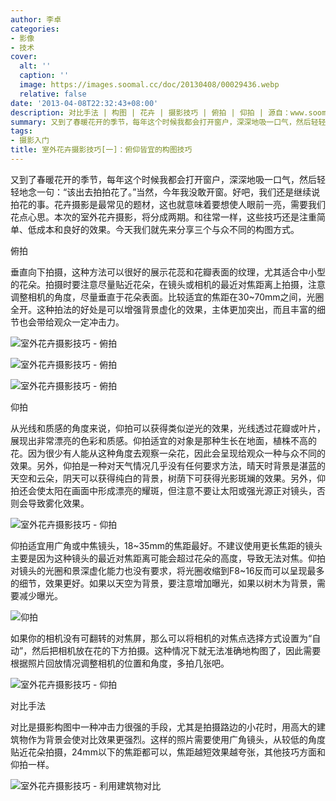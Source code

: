 ```yaml
---
author: 李卓
categories:
- 影像
- 技术
cover:
  alt: ''
  caption: ''
  image: https://images.soomal.cc/doc/20130408/00029436.webp
  relative: false
date: '2013-04-08T22:32:43+08:00'
description: 对比手法 | 构图 | 花卉 | 摄影技巧 | 俯拍 | 仰拍 | 源自：www.soomal.com | 版权：原创 |  平均/总评分：09.75/234
summary: 又到了春暖花开的季节，每年这个时候我都会打开窗户，深深地吸一口气，然后轻轻地念一句：“该出去拍拍花了。”花卉摄影是最常见的题材，这也就意味着要想使人眼前一亮，需要我们花点心思。本次的室外花卉摄影，将分成两期。和往常一样，这些技巧还是注重简单、低成本和良好的效果。
tags:
- 摄影入门
title: 室外花卉摄影技巧[一]：俯仰皆宜的构图技巧
---
```


又到了春暖花开的季节，每年这个时候我都会打开窗户，深深地吸一口气，然后轻轻地念一句：“该出去拍拍花了。”当然，今年我没敢开窗。好吧，我们还是继续说拍花的事。花卉摄影是最常见的题材，这也就意味着要想使人眼前一亮，需要我们花点心思。本次的室外花卉摄影，将分成两期。和往常一样，这些技巧还是注重简单、低成本和良好的效果。今天我们就先来分享三个与众不同的构图方式。



俯拍



垂直向下拍摄，这种方法可以很好的展示花蕊和花瓣表面的纹理，尤其适合中小型的花朵。拍摄时要注意尽量贴近花朵，在镜头或相机的最近对焦距离上拍摄，注意调整相机的角度，尽量垂直于花朵表面。比较适宜的焦距在30~70mm之间，光圈全开。这种拍法的好处是可以增强背景虚化的效果，主体更加突出，而且丰富的细节也会带给观众一定冲击力。



![室外花卉摄影技巧 - 俯拍](https://images.soomal.cc/doc/20130408/00029437.webp)



![室外花卉摄影技巧 - 俯拍](https://images.soomal.cc/doc/20130408/00029438.webp)



![室外花卉摄影技巧 - 俯拍](https://images.soomal.cc/doc/20130408/00029439.webp)



仰拍



从光线和质感的角度来说，仰拍可以获得类似逆光的效果，光线透过花瓣或叶片，展现出非常漂亮的色彩和质感。仰拍适宜的对象是那种生长在地面，植株不高的花。因为很少有人能从这种角度去观察一朵花，因此会呈现给观众一种与众不同的效果。另外，仰拍是一种对天气情况几乎没有任何要求方法，晴天时背景是湛蓝的天空和云朵，阴天可以获得纯白的背景，树荫下可获得光影斑斓的效果。另外，仰拍还会使太阳在画面中形成漂亮的耀斑，但注意不要让太阳或强光源正对镜头，否则会导致雾化效果。



![室外花卉摄影技巧 - 仰拍](https://images.soomal.cc/doc/20130408/00029440.webp)



仰拍适宜用广角或中焦镜头，18~35mm的焦距最好。不建议使用更长焦距的镜头主要是因为这种镜头的最近对焦距离可能会超过花朵的高度，导致无法对焦。仰拍对镜头的光圈和景深虚化能力也没有要求，将光圈收缩到F8~16反而可以呈现最多的细节，效果更好。如果以天空为背景，要注意增加曝光，如果以树木为背景，需要减少曝光。



![仰拍](https://images.soomal.cc/doc/20130408/00029441.webp)



如果你的相机没有可翻转的对焦屏，那么可以将相机的对焦点选择方式设置为“自动”，然后把相机放在花的下方拍摄。这种情况下就无法准确地构图了，因此需要根据照片回放情况调整相机的位置和角度，多拍几张吧。



![室外花卉摄影技巧 - 仰拍](https://images.soomal.cc/doc/20130408/00029442.webp)



对比手法



对比是摄影构图中一种冲击力很强的手段，尤其是拍摄路边的小花时，用高大的建筑物作为背景会使对比效果更强烈。这样的照片需要使用广角镜头，从较低的角度贴近花朵拍摄，24mm以下的焦距都可以，焦距越短效果越夸张，其他技巧方面和仰拍一样。



![室外花卉摄影技巧 - 利用建筑物对比](https://images.soomal.cc/doc/20130408/00029443.webp)